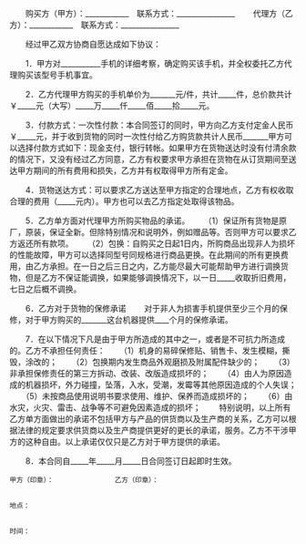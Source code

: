 
 


　　购买方（甲方）：____________　联系方式：________________
　　代理方（乙方）：____________　联系方式：________________


　　经过甲乙双方协商自愿达成如下协议：


　　1．甲方对___________手机的详细考察，确定购买该手机，并全权委托乙方代理购买该型号手机事宜。


　　2．乙方代理甲方购买的手机单价为_______元/件，共计_____件，总价款共计￥_____元（大写）_____万_____仟_____佰_____拾_____元。


　　3．付款方式：一次性付款：本合同签订的同时，甲方向乙方支付定金人民币￥_____元，并于收到货物的同时一次性付给乙方购货款共计人民币_______甲方可以选择付款方式如下：现金支付，银行转帐。如果甲方在货物送达时没有付清余款的情况下，又没有经过乙方同意，乙方有权要求甲方承担在货物在从订货期间至送达甲方期间的所有费用和损失，乙方并有权取得甲方所有定金。


　　4．货物送达方式：可以要求乙方送达至甲方指定的合理地点，乙方有权收取合理的费用（_____元内）。甲方也可以去乙方指定处取得该物品。


　　5．乙方单方面对代理甲方所购买物品的承诺。
　　（1）保证所有货物是原厂，原装，保证全新。但除特别情况和说明外，例如赠品等。否则甲方可以要求乙方返还所有款项。
　　（2）包换：自购买之日起1日内，所购商品出现非人为损坏的性能故障，甲方可以选择同型号同规格进行商品更换。在此期间的所有更换费用，由乙方承担。在一日之后三日之内，乙方能尽最大可能帮助甲方进行调换货物，但是乙方不保证能调换，如果能够调换情况下，以一日_____收取折旧费用，七日之后概不调换。


　　6．乙方对于货物的保修承诺
　　对于非人为损害手机提供至少三个月的保修，对于甲方购买的_______这台机器提供____个月的保修承诺。


　　7．在以下情况下凡是由于甲方所造成的其中之一，或者是不可抗力所造成的。乙方不承担任何责任：
　　（1）机身的易碎保修贴、销售卡、发生模糊，撕毁，涂改的；
　　（2）包换期内发生商品外观磨损及附属配件缺少的；
　　（3）非承担保修责任的第三方拆动、改装、改版造成损坏的；
　　（4）由人为原因造成的机器损坏，外力碰撞，坠落，入水，受潮，发霉等其他原因造成的个人失误；
　　（5）未按商品使用说明书要求使用、维护、保养而造成损坏的；
　　（6）由水灾，火灾、雷击、战争等不可避免因素造成的损坏；
　　特别说明，以上所有乙方单方面做出的承诺不包括甲方与产品的供货商以及生产商的关系，乙方可以根据法律的规定要求供货商以及生产商提供更好的更长的承诺，服务。乙方不干涉甲方的这种自由。以上承诺仅仅只是乙方对于甲方提供的承诺。


　　8．本合同自_____年_____月_____日合同签订日起即时生效。


    甲方（印章）：               乙方（印章）：


    地点：


    时间：
 


 

 
 
 
 
 
  


  
 

  


  


  
 
 
 
 

